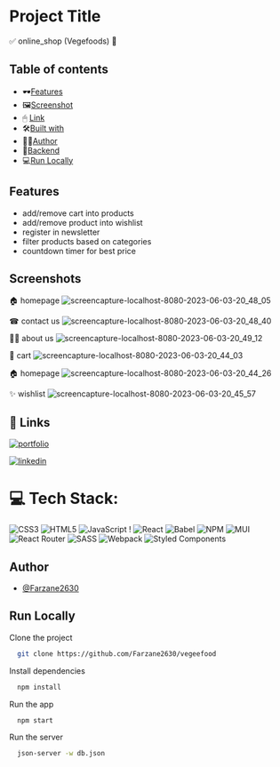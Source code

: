 
# Project Title

✅ online_shop (Vegefoods) 🛒

## Table of contents
  - 🕶[Features](#features)
  - 🖼[Screenshot](#screenshot)
  - 🖱 [Link](#links)
  - 🛠[Built with](#built-with)
  - 👩‍💻[Author](#author)
  - 🛅[Backend](#API)
  - 💻[Run Locally](#Run_Locally)


## Features


- add/remove cart into products 
- add/remove product into wishlist
- register in newsletter
- filter products based on categories
- countdown timer for best price



## Screenshots
🏠 homepage
![screencapture-localhost-8080-2023-06-03-20_48_05](https://github.com/Farzane2630/vegeefood/assets/110881082/985e7bfe-60c1-4825-a730-fefd61711ab7)

☎ contact us
![screencapture-localhost-8080-2023-06-03-20_48_40](https://github.com/Farzane2630/vegeefood/assets/110881082/9d277981-869c-4db2-9e37-21612437872b)

🧙‍♀️ about us
![screencapture-localhost-8080-2023-06-03-20_49_12](https://github.com/Farzane2630/vegeefood/assets/110881082/6b3c81bc-3d39-4bec-9bcc-5262288a2dfe)

🛒 cart
![screencapture-localhost-8080-2023-06-03-20_44_03](https://github.com/Farzane2630/vegeefood/assets/110881082/bd09c173-563b-4f08-bb2e-77be8ecd2078)

🏠 homepage
![screencapture-localhost-8080-2023-06-03-20_44_26](https://github.com/Farzane2630/vegeefood/assets/110881082/0e3abe78-580c-45eb-b324-66ffa0a52526)

✨ wishlist
![screencapture-localhost-8080-2023-06-03-20_45_57](https://github.com/Farzane2630/vegeefood/assets/110881082/95635770-1307-4dea-914f-7c920cfb7248)


## 🔗 Links
[![portfolio](https://img.shields.io/badge/github-000?style=for-the-badge&logo=github&logoColor=white)](https://github.com/Farzane2630)

[![linkedin](https://img.shields.io/badge/linkedin-0A66C2?style=for-the-badge&logo=linkedin&logoColor=white)](https://www.linkedin.com/in/farzane-kazemi/)



# 💻 Tech Stack:
![CSS3](https://img.shields.io/badge/css3-%231572B6.svg?style=plastic&logo=css3&logoColor=white) ![HTML5](https://img.shields.io/badge/html5-%23E34F26.svg?style=plastic&logo=html5&logoColor=white) ![JavaScript](https://img.shields.io/badge/javascript-%23323330.svg?style=plastic&logo=javascript&logoColor=%23F7DF1E) ! ![React](https://img.shields.io/badge/react-%2320232a.svg?style=plastic&logo=react&logoColor=%2361DAFB)  ![Babel](https://img.shields.io/badge/Babel-F9DC3e?style=plastic&logo=babel&logoColor=black)  ![NPM](https://img.shields.io/badge/NPM-%23000000.svg?style=plastic&logo=npm&logoColor=white) ![MUI](https://img.shields.io/badge/MUI-%230081CB.svg?style=plastic&logo=material-ui&logoColor=white)  ![React Router](https://img.shields.io/badge/React_Router-CA4245?style=plastic&logo=react-router&logoColor=white)  ![SASS](https://img.shields.io/badge/SASS-hotpink.svg?style=plastic&logo=SASS&logoColor=white) ![Webpack](https://img.shields.io/badge/webpack-%238DD6F9.svg?style=plastic&logo=webpack&logoColor=black) ![Styled Components](https://img.shields.io/badge/styled--components-DB7093?style=plastic&logo=styled-components&logoColor=white) 
## Author

- [@Farzane2630](https://github.com/Farzane2630)


## Run Locally

Clone the project

```bash
  git clone https://github.com/Farzane2630/vegeefood
```

Install dependencies

```bash
  npm install
```

Run the app

```bash
  npm start
```

Run the server

```bash
  json-server -w db.json
```
